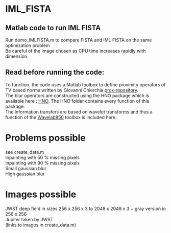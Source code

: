 # IML_FISTA
## Matlab code to run IML FISTA
 Run demo_IMLFISTA.m to compare FISTA and IML FISTA on the same optimization problem \
 Be careful of the image chosen as CPU time increases rapidly with dimension
 ## Read before running the code:
 To function, the code uses a Matlab toolbox to define proximity operators of TV based norms written by Giovanni Chierchia [prox-repository](http://proximity-operator.net). \
 The blur operators are constructed using the HNO package which is available here : [HNO](http://www.imm.dtu.dk/~pcha/HNO/). The HNO folder contains every function of this package. \
 The information transfers are based on wavelet transforms and thus a function of the [Wavelab850](https://statweb.stanford.edu/~wavelab/) toolbox is included here. 
 # Problems possible
 see create_data.m \
 Inpainting with 50 % missing pixels \
 Inpainting with 90 % missing pixels \
 Small gaussian blur \
 High gaussian blur 
 
 # Images possible
 JWST deep field in sizes 256 x 256 x 3 to 2048 x 2048 x 3 + gray version in 256 x 256 \
 Jupiter taken by JWST \
 (links to images in create_data.m)
